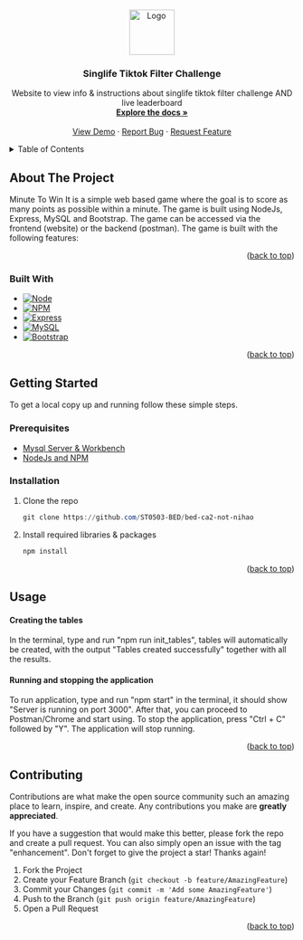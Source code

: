 <a name="readme-top"></a>


<!-- PROJECT LOGO -->
<br />
<div align="center">
  <a href="https://github.com/ST0503-BED/bed-ca2-not-nihao">
    <img src="https://www.google.com/imgres?imgurl=https%3A%2F%2Fw7.pngwing.com%2Fpngs%2F559%2F1021%2Fpng-transparent-game-show-gatton-library-competition-television-show-youtube-spotlight-miscellaneous-blue-game.png&tbnid=tSNQ1z1NpjZ_jM&vet=12ahUKEwiZkfPSptSDAxVATGwGHZ4AB8YQMygAegQIARBO..i&imgrefurl=https%3A%2F%2Fwww.pngwing.com%2Fen%2Fsearch%3Fq%3Dminute%2BTo%2BWin%2BIt&docid=AlbG3VqZ5Ux6XM&w=920&h=756&q=minute%20to%20win%20it%20logo%20transparent&ved=2ahUKEwiZkfPSptSDAxVATGwGHZ4AB8YQMygAegQIARBO" alt="Logo" width="80" height="80">
  </a>

<h3 align="center">Singlife Tiktok Filter Challenge</h3>

  <p align="center">
    Website to view info & instructions about singlife tiktok filter challenge AND live leaderboard
    <br />
    <a href="https://github.com/ST0503-BED/bed-ca2-not-nihao"><strong>Explore the docs »</strong></a>
    <br />
    <br />
    <a href="https://github.com/ST0503-BED/bed-ca2-not-nihao">View Demo</a>
    ·
    <a href="https://github.com/ST0503-BED/bed-ca2-not-nihao/issues">Report Bug</a>
    ·
    <a href="https://github.com/ST0503-BED/bed-ca2-not-nihao/issues">Request Feature</a>
  </p>
</div>



<!-- TABLE OF CONTENTS -->
<details>
  <summary>Table of Contents</summary>
  <ol>
    <li>
      <a href="#about-the-project">About The Project</a>
      <ul>
        <li><a href="#built-with">Built With</a></li>
      </ul>
    </li>
    <li>
      <a href="#getting-started">Getting Started</a>
      <ul>
        <li><a href="#prerequisites">Prerequisites</a></li>
        <li><a href="#installation">Installation</a></li>
      </ul>
    </li>
    <li><a href="#usage">Usage</a></li>
    <li><a href="#roadmap">Roadmap</a></li>
    <li><a href="#contributing">Contributing</a></li>
    <li><a href="#license">License</a></li>
    <li><a href="#contact">Contact</a></li>
    <li><a href="#acknowledgments">Acknowledgments</a></li>
  </ol>
</details>



<!-- ABOUT THE PROJECT -->
## About The Project
Minute To Win It is a simple web based game where the goal is to score as many points as possible within a minute. The game is built using NodeJs, Express, MySQL and Bootstrap. The game can be accessed via the frontend (website) or the backend (postman). The game is built with the following features:


<p align="right">(<a href="#readme-top">back to top</a>)</p>



### Built With

* [![Node][node.js]][node-url]
* [![NPM][npm.js]][npm-url]
* [![Express][express.js]][expresss-url]
* [![MySQL][mysql.com]][mysql-url]
* [![Bootstrap][Bootstrap.com]][Bootstrap-url]

<p align="right">(<a href="#readme-top">back to top</a>)</p>



<!-- GETTING STARTED -->
## Getting Started

To get a local copy up and running follow these simple steps.

### Prerequisites

* [Mysql Server & Workbench](https://dev.mysql.com/downloads/mysql/) 
* [NodeJs and NPM](https://docs.npmjs.com/downloading-and-installing-node-js-and-npm)


### Installation

1. Clone the repo
   ```powershell
   git clone https://github.com/ST0503-BED/bed-ca2-not-nihao
   ```
3. Install required libraries & packages
   ```powershell
   npm install
   ```

<p align="right">(<a href="#readme-top">back to top</a>)</p>



<!-- USAGE EXAMPLES -->
## Usage

#### Creating the tables
In the terminal, type and run "npm run init_tables", tables will automatically be created, with the output "Tables created successfully" together with all the results.

#### Running and stopping the application
To run application, type and run "npm start" in the terminal, it should show "Server is running on port 3000". After that, you can proceed to Postman/Chrome and start using. To stop the application, press "Ctrl + C" followed by "Y". The application will stop running.


<p align="right">(<a href="#readme-top">back to top</a>)</p>



<!-- CONTRIBUTING -->
## Contributing

Contributions are what make the open source community such an amazing place to learn, inspire, and create. Any contributions you make are **greatly appreciated**.

If you have a suggestion that would make this better, please fork the repo and create a pull request. You can also simply open an issue with the tag "enhancement".
Don't forget to give the project a star! Thanks again!

1. Fork the Project
2. Create your Feature Branch (`git checkout -b feature/AmazingFeature`)
3. Commit your Changes (`git commit -m 'Add some AmazingFeature'`)
4. Push to the Branch (`git push origin feature/AmazingFeature`)
5. Open a Pull Request

<p align="right">(<a href="#readme-top">back to top</a>)</p>







<!-- MARKDOWN LINKS & IMAGES -->
<!-- https://www.markdownguide.org/basic-syntax/#reference-style-links -->
[contributors-shield]: https://img.shields.io/github/contributors/not-nihao/ST0503-BED/bed-ca2-not-nihao.svg?style=for-the-badge
[contributors-url]: https://github.com/not-nihao/ST0503-BED/bed-ca2-not-nihao/graphs/contributors
[forks-shield]: https://img.shields.io/github/forks/not-nihao/ST0503-BED/bed-ca2-not-nihao.svg?style=for-the-badge
[forks-url]: https://github.com/not-nihao/ST0503-BED/bed-ca2-not-nihao/network/members
[stars-shield]: https://img.shields.io/github/stars/not-nihao/ST0503-BED/bed-ca2-not-nihao.svg?style=for-the-badge
[stars-url]: https://github.com/not-nihao/ST0503-BED/bed-ca2-not-nihao/stargazers
[issues-shield]: https://img.shields.io/github/issues/not-nihao/ST0503-BED/bed-ca2-not-nihao.svg?style=for-the-badge
[issues-url]: https://github.com/not-nihao/ST0503-BED/bed-ca2-not-nihao/issues
[license-shield]: https://img.shields.io/github/license/not-nihao/ST0503-BED/bed-ca2-not-nihao.svg?style=for-the-badge
[license-url]: https://github.com/not-nihao/ST0503-BED/bed-ca2-not-nihao/blob/master/LICENSE.txt
[linkedin-shield]: https://img.shields.io/badge/-LinkedIn-black.svg?style=for-the-badge&logo=linkedin&colorB=555
[linkedin-url]: https://linkedin.com/in/linkedin_username
[Bootstrap.com]: https://img.shields.io/badge/Bootstrap-563D7C?style=for-the-badge&logo=bootstrap&logoColor=white
[Bootstrap-url]: https://getbootstrap.com
[JQuery.com]: https://img.shields.io/badge/jQuery-0769AD?style=for-the-badge&logo=jquery&logoColor=white
[JQuery-url]: https://jquery.co
[node.js]: https://img.shields.io/badge/Node.js-43853D?style=for-the-badge&logo=nodedotjs&logoColor=white
[node-url]: https://nodejs.org/en/
[npm.js]: https://img.shields.io/badge/npm-CB3837?style=for-the-badge&logo=npm&logoColor=white
[npm-url]: https://www.npmjs.com/
[express.js]: https://img.shields.io/badge/Express.js-000000?style=for-the-badge&logo=express&logoColor=white
[expresss-url]: https://expressjs.com
[mysql.com]: https://img.shields.io/badge/MySQL-00758F?style=for-the-badge&logo=mysql&logoColor=white
[mysql-url]: https://www.mysql.com
[github-url]: https://github.com/ST0503-BED/bed-ca2-not-nihao

